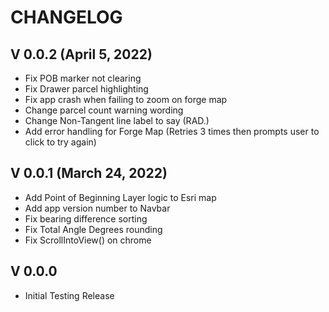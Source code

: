 # CHANGELOG

## V 0.0.2 (April 5, 2022)

* Fix POB marker not clearing
* Fix Drawer parcel highlighting
* Fix app crash when failing to zoom on forge map
* Change parcel count warning wording
* Change Non-Tangent line label to say (RAD.)
* Add error handling for Forge Map (Retries 3 times then prompts user to click to try again)

## V 0.0.1 (March 24, 2022)

* Add Point of Beginning Layer logic to Esri map
* Add app version number to Navbar
* Fix bearing difference sorting
* Fix Total Angle Degrees rounding
* Fix ScrollIntoView() on chrome

## V 0.0.0
* Initial Testing Release
